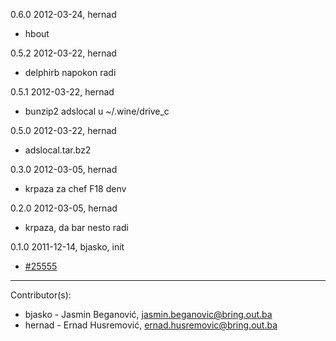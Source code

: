 0.6.0  2012-03-24, hernad

  - hbout

0.5.2  2012-03-22, hernad
  
  - delphirb napokon radi

0.5.1  2012-03-22, hernad

  - bunzip2 adslocal u ~/.wine/drive_c

0.5.0  2012-03-22, hernad

  - adslocal.tar.bz2 

0.3.0  2012-03-05, hernad
  
 - krpaza za chef F18 denv 

0.2.0  2012-03-05, hernad
   
  - krpaza, da bar nesto radi

0.1.0  2011-12-14, bjasko, init

  - [#25555](http://redmine.bring.out.ba/issues/25555)

--------------------

Contributor(s):

* bjasko - Jasmin Beganović, jasmin.beganovic@bring.out.ba
* hernad - Ernad Husremović, ernad.husremovic@bring.out.ba
